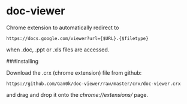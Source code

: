 doc-viewer
==========

Chrome extension to automatically redirect to 

	https://docs.google.com/viewer?url={$URL}.{$filetype}

when .doc, .ppt or .xls files are accessed.

###Installing

Download the .crx (chrome extension) file from github:

	https://github.com/Gan0k/doc-viewer/raw/master/crx/doc-viewer.crx

and drag and drop it onto the *chrome://extensions/* page.

